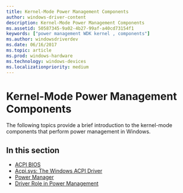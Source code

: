 ```yaml
---
title: Kernel-Mode Power Management Components
author: windows-driver-content
description: Kernel-Mode Power Management Components
ms.assetid: 50587345-9a02-4b27-99af-a40cd73154f1
keywords: ["power management WDK kernel , components"]
ms.author: windowsdriverdev
ms.date: 06/16/2017
ms.topic: article
ms.prod: windows-hardware
ms.technology: windows-devices
ms.localizationpriority: medium
---
```


# Kernel-Mode Power Management Components





The following topics provide a brief introduction to the kernel-mode components that perform power management in Windows.

## In this section


-   [ACPI BIOS](acpi-bios.md)
-   [Acpi.sys: The Windows ACPI Driver](acpi-driver.md)
-   [Power Manager](power-manager.md)
-   [Driver Role in Power Management](driver-role-in-power-management.md)

 

 




